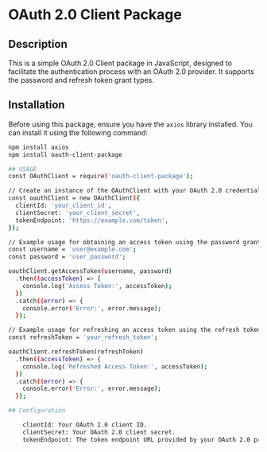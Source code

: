 # OAuth 2.0 Client Package

## Description

This is a simple OAuth 2.0 Client package in JavaScript, designed to facilitate the authentication process with an OAuth 2.0 provider. It supports the password and refresh token grant types.

## Installation

Before using this package, ensure you have the `axios` library installed. You can install it using the following command:

```bash
npm install axios
npm install oauth-client-package

## USAGE
const OAuthClient = require('oauth-client-package');

// Create an instance of the OAuthClient with your OAuth 2.0 credentials and token endpoint.
const oauthClient = new OAuthClient({
  clientId: 'your_client_id',
  clientSecret: 'your_client_secret',
  tokenEndpoint: 'https://example.com/token',
});

// Example usage for obtaining an access token using the password grant type:
const username = 'user@example.com';
const password = 'user_password';

oauthClient.getAccessToken(username, password)
  .then((accessToken) => {
    console.log('Access Token:', accessToken);
  })
  .catch((error) => {
    console.error('Error:', error.message);
  });

// Example usage for refreshing an access token using the refresh token grant type:
const refreshToken = 'your_refresh_token';

oauthClient.refreshToken(refreshToken)
  .then((accessToken) => {
    console.log('Refreshed Access Token:', accessToken);
  })
  .catch((error) => {
    console.error('Error:', error.message);
  });

## Configuration

    clientId: Your OAuth 2.0 client ID.
    clientSecret: Your OAuth 2.0 client secret.
    tokenEndpoint: The token endpoint URL provided by your OAuth 2.0 provider.